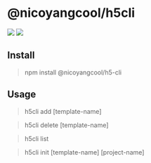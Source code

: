 # @nicoyangcool/h5cli
![](https://img.shields.io/badge/npm-6.9-blue.svg)
![](https://img.shields.io/badge/version-1.02-blue.svg)

## Install
> npm install @nicoyangcool/h5-cli
## Usage
> h5cli add [template-name]

> h5cli delete [template-name]

> h5cli list

> h5cli init [template-name] [project-name]